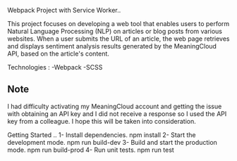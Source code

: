 
Webpack Project with Service Worker..

This project focuses on developing a web tool that enables users to perform Natural Language Processing (NLP) on articles or blog posts from various websites. When a user submits the URL of an article, the web page retrieves and displays sentiment analysis results generated by the MeaningCloud API, based on the article's content.


Technologies : 
  -Webpack
  -SCSS

## Note ##
I had difficulty activating my MeaningCloud account and getting the issue with obtaining an API key and I did not receive a response so I used the API key from a colleague. I hope this will be taken into consideration.


Getting Started ..
1- Install dependencies. npm install
2- Start the development mode. npm run build-dev
3- Build and start the production mode. npm run build-prod
4- Run unit tests. npm run test
